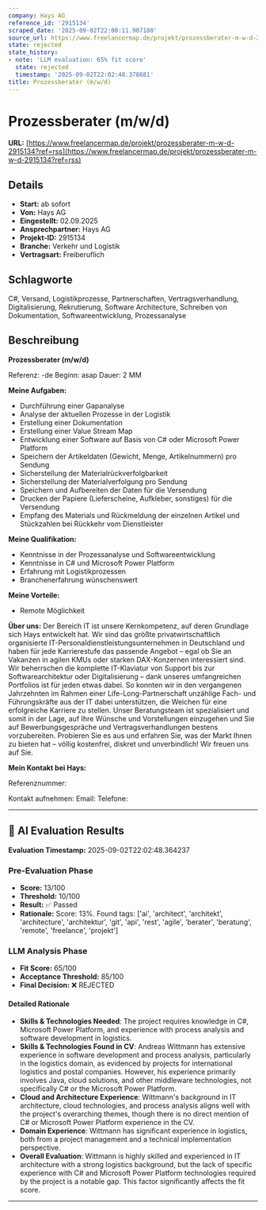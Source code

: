 ```yaml
---
company: Hays AG
reference_id: '2915134'
scraped_date: '2025-09-02T22:00:11.907180'
source_url: https://www.freelancermap.de/projekt/prozessberater-m-w-d-2915134?ref=rss
state: rejected
state_history:
- note: 'LLM evaluation: 65% fit score'
  state: rejected
  timestamp: '2025-09-02T22:02:48.378681'
title: Prozessberater (m/w/d)
---
```



# Prozessberater (m/w/d)
**URL:** [https://www.freelancermap.de/projekt/prozessberater-m-w-d-2915134?ref=rss](https://www.freelancermap.de/projekt/prozessberater-m-w-d-2915134?ref=rss)
## Details
- **Start:** ab sofort
- **Von:** Hays AG
- **Eingestellt:** 02.09.2025
- **Ansprechpartner:** Hays AG
- **Projekt-ID:** 2915134
- **Branche:** Verkehr und Logistik
- **Vertragsart:** Freiberuflich

## Schlagworte
C#, Versand, Logistikprozesse, Partnerschaften, Vertragsverhandlung, Digitalisierung, Rekrutierung, Software Architecture, Schreiben von Dokumentation, Softwareentwicklung, Prozessanalyse

## Beschreibung
**Prozessberater (m/w/d)**

Referenz: -de
Beginn: asap
Dauer: 2 MM

**Meine Aufgaben:**

- Durchführung einer Gapanalyse
- Analyse der aktuellen Prozesse in der Logistik
- Erstellung einer Dokumentation
- Erstellung einer Value Stream Map
- Entwicklung einer Software auf Basis von C# oder Microsoft Power Platform
- Speichern der Artikeldaten (Gewicht, Menge, Artikelnummern) pro Sendung
- Sicherstellung der Materialrückverfolgbarkeit
- Sicherstellung der Materialverfolgung pro Sendung
- Speichern und Aufbereiten der Daten für die Versendung
- Drucken der Papiere (Lieferscheine, Aufkleber, sonstiges) für die Versendung
- Empfang des Materials und Rückmeldung der einzelnen Artikel und Stückzahlen bei Rückkehr vom Dienstleister

**Meine Qualifikation:**

- Kenntnisse in der Prozessanalyse und Softwareentwicklung
- Kenntnisse in C# und Microsoft Power Platform
- Erfahrung mit Logistikprozessen
- Branchenerfahrung wünschenswert

**Meine Vorteile:**

- Remote Möglichkeit

**Über uns:**
Der Bereich IT ist unsere Kernkompetenz, auf deren Grundlage sich Hays entwickelt hat. Wir sind das größte privatwirtschaftlich organisierte IT-Personaldienstleistungsunternehmen in Deutschland und haben für jede Karrierestufe das passende Angebot – egal ob Sie an Vakanzen in agilen KMUs oder starken DAX-Konzernen interessiert sind. Wir beherrschen die komplette IT-Klaviatur von Support bis zur Softwarearchitektur oder Digitalisierung – dank unseres umfangreichen Portfolios ist für jeden etwas dabei. So konnten wir in den vergangenen Jahrzehnten im Rahmen einer Life-Long-Partnerschaft unzählige Fach- und Führungskräfte aus der IT dabei unterstützen, die Weichen für eine erfolgreiche Karriere zu stellen. Unser Beratungsteam ist spezialisiert und somit in der Lage, auf Ihre Wünsche und Vorstellungen einzugehen und Sie auf Bewerbungsgespräche und Vertragsverhandlungen bestens vorzubereiten. Probieren Sie es aus und erfahren Sie, was der Markt Ihnen zu bieten hat – völlig kostenfrei, diskret und unverbindlich! Wir freuen uns auf Sie.

**Mein Kontakt bei Hays:**

Referenznummer:

Kontakt aufnehmen:
Email:
Telefone:

---

## 🤖 AI Evaluation Results

**Evaluation Timestamp:** 2025-09-02T22:02:48.364237

### Pre-Evaluation Phase
- **Score:** 13/100
- **Threshold:** 10/100
- **Result:** ✅ Passed
- **Rationale:** Score: 13%. Found tags: ['ai', 'architect', 'architekt', 'architecture', 'architektur', 'git', 'api', 'rest', 'agile', 'berater', 'beratung', 'remote', 'freelance', 'projekt']

### LLM Analysis Phase
- **Fit Score:** 65/100
- **Acceptance Threshold:** 85/100
- **Final Decision:** ❌ REJECTED

#### Detailed Rationale
- **Skills & Technologies Needed**: The project requires knowledge in C#, Microsoft Power Platform, and experience with process analysis and software development in logistics. 
- **Skills & Technologies Found in CV**: Andreas Wittmann has extensive experience in software development and process analysis, particularly in the logistics domain, as evidenced by projects for international logistics and postal companies. However, his experience primarily involves Java, cloud solutions, and other middleware technologies, not specifically C# or the Microsoft Power Platform.
- **Cloud and Architecture Experience**: Wittmann's background in IT architecture, cloud technologies, and process analysis aligns well with the project's overarching themes, though there is no direct mention of C# or Microsoft Power Platform experience in the CV.
- **Domain Experience**: Wittmann has significant experience in logistics, both from a project management and a technical implementation perspective.
- **Overall Evaluation**: Wittmann is highly skilled and experienced in IT architecture with a strong logistics background, but the lack of specific experience with C# and Microsoft Power Platform technologies required by the project is a notable gap. This factor significantly affects the fit score.

---
